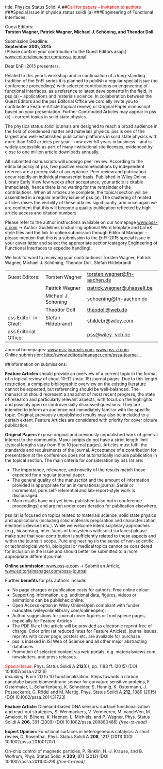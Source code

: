 title: Physica Status Solidi A
##<font color="red">Call for papers – Invitation to authors </font>
###Special Issue in physica status solidi (a) 
###Engineering of Functional Interfaces 



Guest Editors:   
**Torsten Wagner, Patrick Wagner, Michael J. Schöning, and Theodor Doll** 



Submission Deadline:   
**September 30th, 2015**   
(Please confirm your contribution to the Guest Editors asap.)   
www.editorialmanager.com/pssa-journal



Dear EnFI-2015 presenters,

Related to this year’s workshop and in continuation of a long-standing tradition of the EnFI series it is planned to publish a regular special issue (no conference proceedings) with selected contributions on engineering of functional interfaces, as a reference to latest developments in the field, in pss (a) – applications and materials science. In collaboration between the Guest Editors and the pss Editorial Office we cordially invite you to contribute a Feature Article (topical review) or Original Paper manuscript based on your presentation. Further Contributed Articles may appear in pss (c) – current topics in solid state physics. 

The physica status solidi journals are designed to reach a broad audience in the field of condensed matter and materials physics. pss is one of the largest and well-established publication platforms in solid state physics with more than 1500 articles per year – now over 50 years in business – and is widely accessible as part of many institutional site licenses, evidenced by close to one million article downloads annually.

All submitted manuscripts will undergo peer review. According to the editorial policy of pss, two positive recommendations by independent referees are a prerequisite of acceptance. Peer review and publication occur rapidly on individual manuscript basis. Published in Wiley Online Library Early View few weeks after acceptance, your article is citable immediately; hence there is no waiting for the remainder of the contributions. When all articles are complete, the topical section will be assembled in a regular monthly issue of pss (a). The clustering of related articles raises the visibility of these articles significantly, and once again we are confident that this will become a quality publication reflected by high article access and citation numbers.

Please refer to the author instructions available on our homepage www.pss-a.com → Author Guidelines (includ-ing optional Word template and LaTeX style files and the link to online submission through Editorial Manager - please mention that this is a submission to the EnFI-2015 special issue in your cover letter and select the appropriate section/category Engineering of Functional Interfaces to expedite handling).

We look forward to receiving your contributions! 
Torsten Wagner, Patrick Wagner, Michael J. Schöning, Theodor Doll, Stefan Hildebrandt


|         |                           |      |
|----------------------------|---------------------------|------|
|    Guest Editors:  |Torsten Wagner |     torsten.wagner@fh-aachen.de    |
|   |Patrick Wagner |  patrick.wagner@uhasselt.be  |
|        |Michael J. Schöning|   schoening@fh-aachen.de|
|     |Theodor Doll |   theodoll@web.de    |  
|  pss Editor-in-Chief:          |    Stefan Hildebrandt                       |   shildebr@wiley.com    |
|    pss Editorial Office:      |                           | pss@wiley-vch.de      |

Journal homepages: www.pss-journals.com, www.pss-a.com      
Online submission: http://www.editorialmanager.com/pssa-journal 


##Information on submissions: 

**Feature Articles** should provide an overview of a current topic in the format of a topical review of about 10–12 (max. 15) journal pages. Due to this length restriction, a complete bibliographic overview on the existing literature cannot be expected, but referencing should be well-balanced. The manuscript should represent a snapshot of most recent progress, the state of research and particularly relevant aspects, with focus on the highlights and possibly open or controversially discussed questions. They are intended to inform an audience not immediately familiar with the specific topic. Original, previously unpublished results may also be included to a certain extent. Feature Articles are considered with priority for cover picture publication. 

**Original Papers** expose original and previously unpublished work of general interest to the community. Manu-scripts do not have a strict length limit (typical lengths vary from 6 to 10 journal pages). Articles must fulfil the standards and requirements of the journal. Acceptance of a contribution for presentation at the conference does not automatically include publication in the topical section. The main criteria for consideration by pss (a) are: 

* The importance, relevance, and novelty of the results match those expected for a regular journal paper.    
* The general quality of the manuscript and the amount of information provided is appropriate for an in-ternational journal. Serial or incremental, pure self-referential and lab-report-style work is discouraged.    
* Main results have not yet been published (also not in conference proceedings) and are not under consideration for publication elsewhere.    

pss (a) is focused on topics related to materials science, solid state physics and applications (including solid materials preparation and characterization, electronic devices etc.). While we welcome interdisciplinary approaches (e.g., biosensing, inter-faces of biosystems with solid surfaces) please make sure that your contribution is sufficiently related to these aspects and within the journal’s scope. Pure engineering (in the sense of non-scientific or technological work), biological or medical topics cannot be considered for inclusion in the issue and should better be submitted to a more appropriate different journal. 

**Online submission:** www.pss-a.com → Submit an Article, www.editorialmanager.com/pssa-journal 

Further **benefits** for pss authors include: 

* No page charges or publication costs for authors. Free online colour.    
* Supporting information, e.g. additional data, figures, videos or animations can be published online.    
* Open Access option in Wiley OnlineOpen compliant with funder mandates (wileyonlinelibrary.com/onlineopen).    
* Author suggestions for journal cover figures or frontispiece pages, especially for Feature Articles    
* The PDF file of the article will be provided as electronic reprint free of charge. Color print (at reduced rates for Feature Articles), journal issues, reprints with cover page, posters etc. are available for purchase.    
* pss is indexed in ISI Web of Science and all other major abstracting databases.    
* Promotion of selected content via web portals, e.g. materialsviews.com, newsletters, and press releases.    


<font color="red">Special Issue:</font> Phys. Status Solidi A **212**(6), pp. 1183 ff. (2015) 
(DOI 10.1002/pssa.v212.6)    
*Including:* From 2D to 1D functionalization: Steps towards a carbon nanotube based biomembrane sensor for curvature sensitive proteins, F. Ostermaier, L. Scharfenberg, K. Schneider, S. Hennig, K. Ostermann, J. Posseckardt, G. Rödel and M. Mertig, Phys. Status Solidi A **212**, 1389 (2015) (DOI 10.1002/pssa.201431723) 

**Feature Article:** Diamond-based DNA sensors: surface functionalization and read-out strategies, S. Wenmackers, V. Vermeeren, M. vandeVen, M. Ameloot, N. Bijnens, K. Haenen, L. Michiels, and P. Wagner, Phys. Status Solidi A **206**, 391 (2009) (DOI 10.1002/pssa.200880486) *(free-to-read)* 

**Expert Opinion:** Functional surfaces in heterogeneous catalysis: A short review, D. Rosenthal, Phys. Status Solidi A **208**, 1217 (2011) (DOI 10.1002/pssa.201001207) 

On-chip control of magnetic particles, P. Rinklin, H.-J. Krause, and B. Wolfrum, Phys. Status Solidi A **209**, 871 (2012) (DOI 10.1002/pssa.201100529) *(free-to-read)*
   
